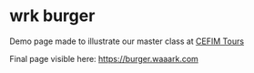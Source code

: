 # wrk burger
Demo page made to illustrate our master class at [CEFIM Tours](https://www.cefim.eu)

Final page visible here: https://burger.waaark.com